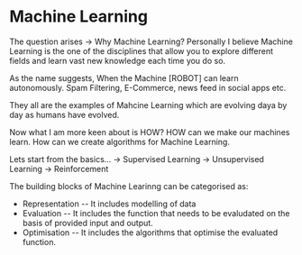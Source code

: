 # Machine Learning

The question arises -> Why Machine Learning?
Personally I believe Machine Learning is the one of the disciplines that allow you to explore different fields and learn vast new knowledge each time you do so.

As the name suggests, When the Machine [ROBOT] can learn autonomously.
Spam Filtering, E-Commerce, news feed in social apps etc.

They all are the examples of Mahcine Learning which are evolving daya by day as humans have evolved.

Now what I am more keen about is HOW?
HOW can we make our machines learn. How can we create algorithms for Machine Learning.

Lets start from the basics...
-> Supervised Learning
-> Unsupervised Learning
-> Reinforcement

The building blocks of Machine Learinng can be categorised as:
- Representation -- It includes modelling of data 
- Evaluation -- It includes the function that needs to be evaludated on the basis of provided input and output.
- Optimisation -- It includes the algorithms that optimise the evaluated function.